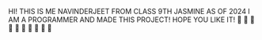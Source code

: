 HI!
THIS IS ME NAVINDERJEET FROM CLASS 9TH JASMINE AS OF 2024
I AM A PROGRAMMER AND MADE THIS PROJECT!
HOPE YOU LIKE IT! 🤗 🤗 🤗 🤗 🤗 🤗 🤗 🤗 🤗 🤗 
